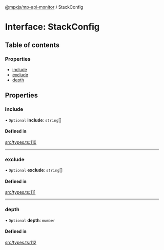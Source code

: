 [@mpxjs/mp-api-monitor](../index.md) / StackConfig

# Interface: StackConfig

## Table of contents

### Properties

- [include](StackConfig.md#include)
- [exclude](StackConfig.md#exclude)
- [depth](StackConfig.md#depth)

## Properties

### include

• `Optional` **include**: `string`[]

#### Defined in

[src/types.ts:110](https://github.com/mpx-ecology/mp-api-monitor/blob/master/src/types.ts#L110)

___

### exclude

• `Optional` **exclude**: `string`[]

#### Defined in

[src/types.ts:111](https://github.com/mpx-ecology/mp-api-monitor/blob/master/src/types.ts#L111)

___

### depth

• `Optional` **depth**: `number`

#### Defined in

[src/types.ts:112](https://github.com/mpx-ecology/mp-api-monitor/blob/master/src/types.ts#L112)
